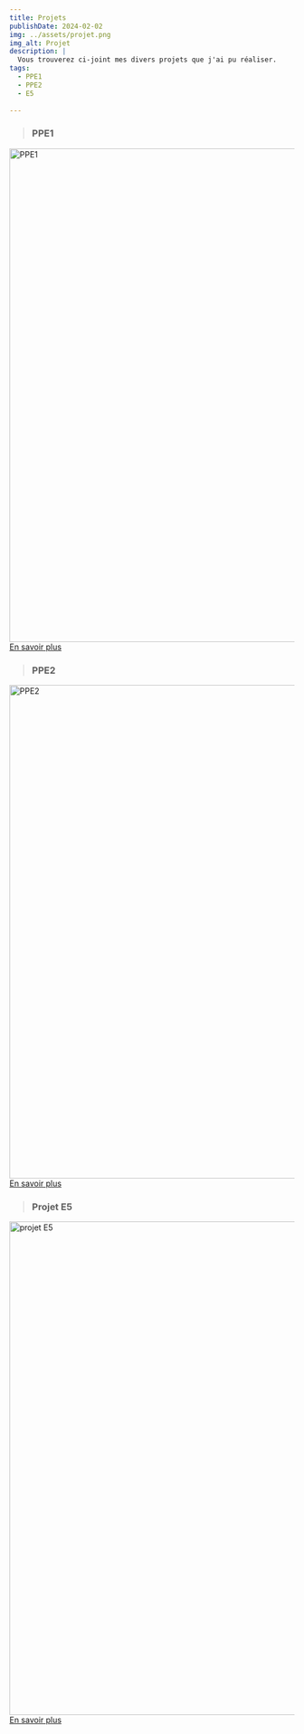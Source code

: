 ```yaml
---
title: Projets
publishDate: 2024-02-02
img: ../assets/projet.png
img_alt: Projet
description: |
  Vous trouverez ci-joint mes divers projets que j'ai pu réaliser.
tags:
  - PPE1
  - PPE2
  - E5
  
---
```

> ### PPE1
<a href="/../../realisations/projets/ppe1">
<img
					width="1553"
					height="873"
					src="../../assets/ppe1.webp"
					alt="PPE1"
				/>
En savoir plus
</a>

<br>

> ### PPE2
<a href="/../../realisations/projets/ppe2">
<img
					width="1553"
					height="873"
					src="../../assets/ppe2.webp"
					alt="PPE2"
				/>
En savoir plus
</a>

<br>


> ### Projet E5
<a href="/../../realisations/projets/projete5">
<img
					width="1553"
					height="873"
					src="../../assets/e5.webp"
					alt="projet E5"
				/>
En savoir plus
</a>



